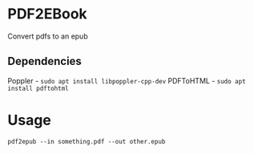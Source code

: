 PDF2EBook
=========

Convert pdfs to an epub


Dependencies
------------

Poppler - `sudo apt install libpoppler-cpp-dev`
PDFToHTML - `sudo apt install pdftohtml`


Usage
=====

`pdf2epub --in something.pdf --out other.epub`
